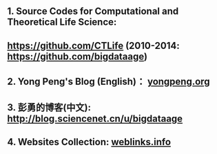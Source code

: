 ## 1. Source Codes for Computational and Theoretical Life Science:    
##  https://github.com/CTLife (2010-2014: https://github.com/bigdataage)                                        
## 2. Yong Peng's Blog (English)： [yongpeng.org](http://yongpeng.org/)   
## 3. 彭勇的博客(中文): http://blog.sciencenet.cn/u/bigdataage      
## 4. Websites Collection: [weblinks.info](http://weblinks.info/)                             
